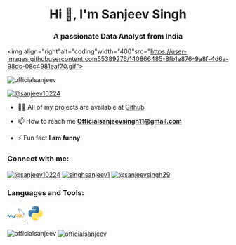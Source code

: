 <h1 align="center">Hi 👋, I'm Sanjeev Singh</h1>
<h3 align="center">A passionate Data Analyst from India</h3>

<img align="right"alt="coding"width="400"src="https://user-images.githubusercontent.com55389276/140866485-8fb1e876-9a8f-4d6a-98dc-08c4981eaf70.gif">

<p align="left"> <img src="https://komarev.com/ghpvc/?username=officialsanjeev&label=Profile%20views&color=0e75b6&style=flat" alt="officialsanjeev" /> </p>

<p align="left"> <a href="https://twitter.com/@sanjeev10224" target="blank"><img src="https://img.shields.io/twitter/follow/@sanjeev10224?logo=twitter&style=for-the-badge" alt="@sanjeev10224" /></a> </p>

- 👨‍💻 All of my projects are available at [Github](Github)

- 📫 How to reach me **Officialsanjeevsingh11@gmail.com**

- ⚡ Fun fact **I am funny**

<h3 align="left">Connect with me:</h3>
<p align="left">
<a href="https://twitter.com/@sanjeev10224" target="blank"><img align="center" src="https://raw.githubusercontent.com/rahuldkjain/github-profile-readme-generator/master/src/images/icons/Social/twitter.svg" alt="@sanjeev10224" height="30" width="40" /></a>
<a href="https://linkedin.com/in/singhsanjeev1" target="blank"><img align="center" src="https://raw.githubusercontent.com/rahuldkjain/github-profile-readme-generator/master/src/images/icons/Social/linked-in-alt.svg" alt="singhsanjeev1" height="30" width="40" /></a>
<a href="https://instagram.com/@sanjeevsingh29" target="blank"><img align="center" src="https://raw.githubusercontent.com/rahuldkjain/github-profile-readme-generator/master/src/images/icons/Social/instagram.svg" alt="@sanjeevsingh29" height="30" width="40" /></a>
</p>

<h3 align="left">Languages and Tools:</h3>
<p align="left"> <a href="https://www.mysql.com/" target="_blank" rel="noreferrer"> <img src="https://raw.githubusercontent.com/devicons/devicon/master/icons/mysql/mysql-original-wordmark.svg" alt="mysql" width="40" height="40"/> </a> <a href="https://www.python.org" target="_blank" rel="noreferrer"> <img src="https://raw.githubusercontent.com/devicons/devicon/master/icons/python/python-original.svg" alt="python" width="40" height="40"/> </a> </p>

<p><img align="left" src="https://github-readme-stats.vercel.app/api/top-langs?username=officialsanjeev&show_icons=true&locale=en&layout=compact" alt="officialsanjeev" /></p>

<p>&nbsp;<img align="center" src="https://github-readme-stats.vercel.app/api?username=officialsanjeev&show_icons=true&locale=en" alt="officialsanjeev" /></p>
